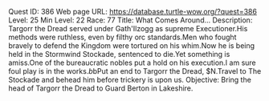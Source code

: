 Quest ID: 386
Web page URL: https://database.turtle-wow.org/?quest=386
Level: 25
Min Level: 22
Race: 77
Title: What Comes Around...
Description: Targorr the Dread served under Gath'Ilzogg as supreme Executioner.His methods were ruthless, even by filthy orc standards.Men who fought bravely to defend the Kingdom were tortured on his whim.Now he is being held in the Stormwind Stockade, sentenced to die.Yet something is amiss.One of the bureaucratic nobles put a hold on his execution.I am sure foul play is in the works.$b$bPut an end to Targorr the Dread, $N.Travel to The Stockade and behead him before trickery is upon us.
Objective: Bring the head of Targorr the Dread to Guard Berton in Lakeshire.
